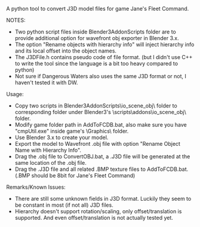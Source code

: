 A python tool to convert J3D model files for game Jane's Fleet Command.

NOTES:
  * Two python script files inside Blender3AddonScripts folder are to provide additional option for wavefront obj exporter in Blender 3.x.
  * The option "Rename objects with hierarchy info" will inject hierarchy info and its local offset into the object names.
  * The J3DFile.h contains pseudo code of file format. (but I didn't use C++ to write the tool since the language is a bit too heavy compared to python)
  * Not sure if Dangerous Waters also uses the same J3D format or not, I haven't tested it with DW.

Usage:
  * Copy two scripts in Blender3AddonScripts\io_scene_obj\ folder to corresponding folder under Blender3's \scripts\addons\io_scene_obj\ folder.
  * Modify game folder path in AddToFCDB.bat, also make sure you have "cmpUtil.exe" inside game's \Graphics\ folder.
  * Use Blender 3.x to create your model.
  * Export the model to Wavefront .obj file with option "Rename Object Name with Hierarchy Info".
  * Drag the .obj file to ConvertOBJ.bat, a .J3D file will be generated at the same location of the .obj file.
  * Drag the .J3D file and all related .BMP texture files to AddToFCDB.bat. (.BMP should be 8bit for Jane's Fleet Command)

Remarks/Known Issues:
  * There are still some unknown fields in J3D format. Luckily they seem to be constant in most (if not all) J3D files.
  * Hierarchy doesn't support rotation/scaling, only offset/translation is supported. And even offset/translation is not actually tested yet.
